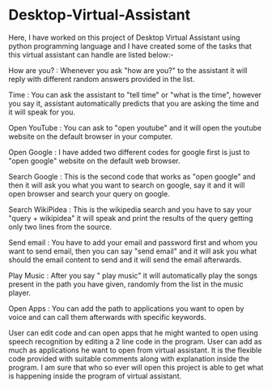 # Desktop-Virtual-Assistant
Here, I have worked on this project of Desktop Virtual Assistant using python programming language and I have created some of the tasks that this virtual assistant can handle are listed below:-

How are you? : Whenever you ask "how are you?" to the assistant it will reply with different random answers provided in the list.

Time : You can ask the assistant to "tell time" or "what is the time", however you say it, assistant automatically predicts that you are asking the time and it will speak for you.

Open YouTube : You can ask to "open youtube" and it will open the youtube website on the default browser in your computer.

Open Google : I have added two different codes for google first is just to "open google" website on the default web browser.

Search Google : This is the second code that works as "open google" and then it will ask you what you want to search on google, say it and it will open browser and search your query on google.

Search WikiPidea : This is the wikipedia search and you have to say your "query + wikipidea" it will speak and print the results of the query getting only two lines from the source.

Send email : You have to add your email and password first and whom you want to send email, then you can say "send email" and it will ask you what should the email content to send and it will send the email afterwards.

Play Music : After you say " play music" it will automatically play the songs present in the path you have given, randomly from the list in the music player.

Open Apps : You can add the path to applications you want to open by voice and can call them afterwards with specific keywords.

User can edit code and can open apps that he might wanted to open using speech recognition by editing a 2 line code in the program. User can add as much as applications he want to open from virtual assistant. It is the flexible code provided with suitable comments along with explanation inside the program. I am sure that who so ever will open this project is able to get what is happening inside the program of virtual assistant.
